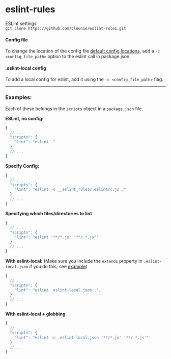 # eslint-rules
ESLint settings  
`git clone https://github.com/clounie/eslint-rules.git`

#### Config file
To change the location of the config file [default config locations](http://eslint.org/docs/user-guide/configuring#configuration-cascading-and-hierarchy), add a `-c <config_file_path>` option to the eslint call in package.json

#### .eslint-local config
To add a local config for eslint, add it using the `-c <config_file_path>` flag.

---

### Examples:
Each of these belongs in the `scripts` object in a `package.json` file.

**ESLint, no config:**  
```js
{
  // ...
  "scripts": {
    "lint": "eslint ."
  }
  // ...
}
```  

**Specify Config:**
```js
{
  // ...
  "scripts": {
    "lint": "eslint -c __eslint_rules/.eslintrc.js ."
  }
  // ...
}
```  

**Specifying which files/directories to lint**
```js
{
  // ...
  "scripts": {
    "lint": "eslint '**/*.js' '**/.*.js'"
  }
  // ...
}
```

**With eslint-local:**
(Make sure you include the `extends` property in `.eslint-local.json` if you do this; see [example](.eslint-local.json))
```js
{
  // ...
  "scripts": {
    "lint": "eslint .eslint-local.json .",
  }
  // ...
}
```

**With eslint-local + globbing**
```js
{
  // ...
  "scripts": {
    "lint": "eslint -c .eslint-local.json '**/*.js' '**/.*.js'"
  }
  // ...
}
```

